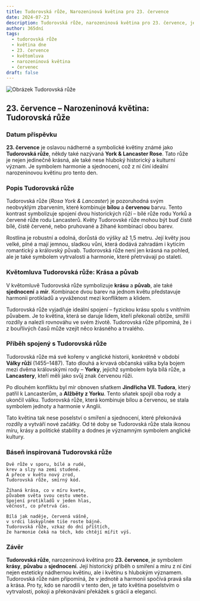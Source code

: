 ```yaml
---
title: Tudorovská růže, Narozeninová květina pro 23. července
date: 2024-07-23
description: Tudorovská růže, narozeninová květina pro 23. července, je symbolem Krása a půvab. Objevte její jedinečný význam, fascinující příběhy a poezii, která oslavuje její krásu.
author: 365dní
tags:
  - tudorovská růže
  - květina dne
  - 23. července
  - květomluva
  - narozeninová květina
  - červenec
draft: false
---
```


![Obrázek Tudorovská růže](https://cdn.pixabay.com/photo/2014/03/30/13/01/rose-301406_640.jpg#center)


## 23. července – Narozeninová květina: Tudorovská růže

### Datum příspěvku

**23. července** je oslavou nádherné a symbolické květiny známé jako **Tudorovská růže**, někdy také nazývaná **York & Lancaster Rose**. Tato růže je nejen jedinečně krásná, ale také nese hluboký historický a kulturní význam. Je symbolem harmonie a sjednocení, což z ní činí ideální narozeninovou květinu pro tento den.

### Popis Tudorovská růže

Tudorovská růže (_Rosa York & Lancaster_) je pozoruhodná svým neobvyklým zbarvením, které kombinuje **bílou** a **červenou** barvu. Tento kontrast symbolizuje spojení dvou historických růží – bílé růže rodu Yorků a červené růže rodu Lancasterů. Květy Tudorovské růže mohou být buď čistě bílé, čistě červené, nebo pruhované a žíhané kombinací obou barev.

Rostlina je robustní a odolná, dorůstá do výšky až 1,5 metru. Její květy jsou velké, plné a mají jemnou, sladkou vůni, která dodává zahradám i kyticím romantický a královský půvab. Tudorovská růže není jen krásná na pohled, ale je také symbolem vytrvalosti a harmonie, které přetrvávají po staletí.

### Květomluva Tudorovská růže: Krása a půvab

V květomluvě Tudorovská růže symbolizuje **krásu** a **půvab**, ale také **sjednocení** a **mír**. Kombinace dvou barev na jednom květu představuje harmonii protikladů a vyváženost mezi konfliktem a klidem.

Tudorovská růže vyjadřuje ideální spojení – fyzickou krásu spolu s vnitřním půvabem. Je to květina, která se daruje lidem, kteří překonali obtíže, smířili rozdíly a nalezli rovnováhu ve svém životě. Tudorovská růže připomíná, že i z bouřlivých časů může vzejít něco krásného a trvalého.

### Příběh spojený s Tudorovská růže

Tudorovská růže má své kořeny v anglické historii, konkrétně v období **Války růží** (1455–1487). Tato dlouhá a krvavá občanská válka byla bojem mezi dvěma královskými rody – **Yorky**, jejichž symbolem byla bílá růže, a **Lancastery**, kteří měli jako svůj znak červenou růži.

Po dlouhém konfliktu byl mír obnoven sňatkem **Jindřicha VII. Tudora**, který patřil k Lancasterům, a **Alžběty z Yorku**. Tento sňatek spojil oba rody a ukončil válku. Tudorovská růže, která kombinuje bílou a červenou, se stala symbolem jednoty a harmonie v Anglii.

Tato květina tak nese poselství o smíření a sjednocení, které překonává rozdíly a vytváří nové začátky. Od té doby se Tudorovská růže stala ikonou míru, krásy a politické stability a dodnes je významným symbolem anglické kultury.

### Báseň inspirovaná Tudorovská růže

```
Dvě růže v sporu, bílé a rudé,  
krev a slzy na zemi studené.  
A přece v květu nový zrod,  
Tudorovská růže, smírný kód.  

Žíhaná krása, co v míru kvete,  
půvabem světa svou cestu vmete.  
Spojení protikladů v jeden hlas,  
věčnost, co přetrvá čas.  

Bílá jak naděje, červená vášně,  
v srdci láskyplném tiše roste bájně.  
Tudorovská růže, vzkaz do dní příštích,  
že harmonie čeká na těch, kdo chtějí mířit výš.  
```

### Závěr

**Tudorovská růže**, narozeninová květina pro **23. července**, je symbolem **krásy**, **půvabu** a **sjednocení**. Její historický příběh o smíření a míru z ní činí nejen esteticky nádhernou květinu, ale i květinu s hlubokým významem. Tudorovská růže nám připomíná, že v jednotě a harmonii spočívá pravá síla a krása. Pro ty, kdo se narodili v tento den, je tato květina poselstvím o vytrvalosti, pokoji a překonávání překážek s grácií a elegancí.